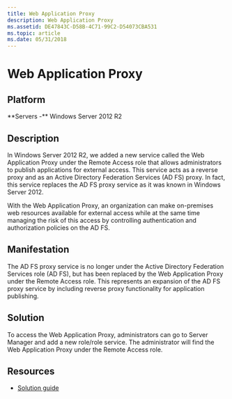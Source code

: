 ```yaml
---
title: Web Application Proxy
description: Web Application Proxy
ms.assetid: DE47843C-D58B-4C71-99C2-D54073CBA531
ms.topic: article
ms.date: 05/31/2018
---
```


# Web Application Proxy

## Platform

<dl> **Servers -** Windows Server 2012 R2  
</dl>

## Description

In Windows Server 2012 R2, we added a new service called the Web Application Proxy under the Remote Access role that allows administrators to publish applications for external access. This service acts as a reverse proxy and as an Active Directory Federation Services (AD FS) proxy. In fact, this service replaces the AD FS proxy service as it was known in Windows Server 2012.

With the Web Application Proxy, an organization can make on-premises web resources available for external access while at the same time managing the risk of this access by controlling authentication and authorization policies on the AD FS.

## Manifestation

The AD FS proxy service is no longer under the Active Directory Federation Services role (AD FS), but has been replaced by the Web Application Proxy under the Remote Access role. This represents an expansion of the AD FS proxy service by including reverse proxy functionality for application publishing.

## Solution

To access the Web Application Proxy, administrators can go to Server Manager and add a new role/role service. The administrator will find the Web Application Proxy under the Remote Access role.

## Resources

-   [Solution guide](https://technet.microsoft.com/library/dn280942.aspx)

 

 




